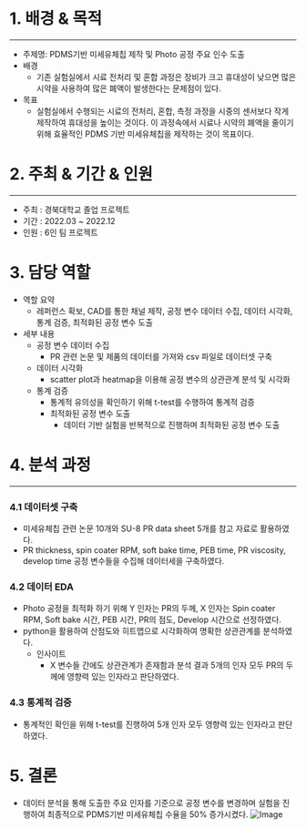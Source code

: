 # 1. 배경 & 목적
---
+ 주제명: PDMS기반 미세유체칩 제작 및 Photo 공정 주요 인수 도출
+ 배경
    + 기존 실험실에서 시료 전처리 및 혼합 과정은 장비가 크고 휴대성이 낮으면 많은 시약을 사용하여 많은 폐액이 발생한다는 문제점이 있다.
+ 목표
  + 실험실에서 수행되는 시료의 전처리, 혼합, 측정 과정을 시중의 센서보다 작게 제작하여 휴대성을 높이는 것이다. 이 과정속에서 시료나 시약의 폐액을 줄이기 위해 효율적인 PDMS 기반 미세유체칩을 제작하는 것이 목표이다.

# 2. 주최 & 기간 & 인원
---
+ 주최 : 경북대학교 졸업 프로젝트
+ 기간 : 2022.03 ~ 2022.12
+ 인원 : 6인 팀 프로젝트

# 3. 담당 역할
+ 역할 요약
  + 레퍼런스 확보, CAD를 통한 채널 제작, 공정 변수 데이터 수집, 데이터 시각화, 통계 검증, 최적화된 공정 변수 도출
+ 세부 내용
  + 공정 변수 데이터 수집
    + PR 관련 논문 및 제품의 데이터를 가져와 csv 파일로 데이터셋 구축
  + 데이터 시각화
    + scatter plot과 heatmap을 이용해 공정 변수의 상관관계 분석 및 시각화
  + 통계 검증
      + 통계적 유의성을 확인하기 위해 t-test를 수행하여 통계적 검증
    + 최적화된 공정 변수 도출
        + 데이터 기반 실험을 반복적으로 진행하며 최적화된 공정 변수 도출
     
# 4. 분석 과정
---
### 4.1 데이터셋 구축
+ 미세유체칩 관련 논문 10개와 SU-8 PR data sheet 5개를 참고 자료로 활용하였다.
+ PR thickness, spin coater RPM, soft bake time, PEB time, PR viscosity, develop time 공정 변수들을 수집해 데이터세을 구축하였다.

### 4.2 데이터 EDA
+ Photo 공정을 최적화 하기 위해 Y 인자는 PR의 두께, X 인자는 Spin coater RPM, Soft bake 시간, PEB 시간, PR의 점도, Develop 시간으로 선정하였다.
+ python을 활용하여 산점도와 히트맵으로 시각화하여 명확한 상관관계를 분석하였다.
  + 인사이트
    + X 변수들 간에도 상관관계가 존재함과 분석 결과 5개의 인자 모두 PR의 두께에 영향력 있는 인자라고 판단하였다.

### 4.3 통계적 검증
+ 통계적인 확인을 위해 t-test를 진행하여 5개 인자 모두 영향력 있는 인자라고 판단하였다.

# 5. 결론
+ 데이터 분석을 통해 도출한 주요 인자를 기준으로 공정 변수를 변경하며 실험을 진행하여 최종적으로 PDMS기반 미세유체칩 수율을 50% 증가시켰다.
![Image](https://github.com/user-attachments/assets/c79613ef-495b-4fb6-b6c1-fb43329e0b01)


